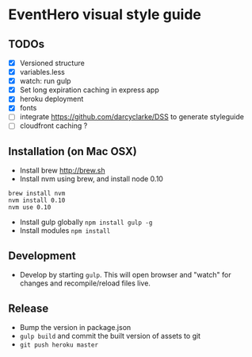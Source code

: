# EventHero visual style guide

## TODOs
- [X] Versioned structure
- [X] variables.less
- [X] watch: run gulp
- [X] Set long expiration caching in express app
- [X] heroku deployment
- [X] fonts
- [ ] integrate https://github.com/darcyclarke/DSS to generate styleguide
- [ ] cloudfront caching ?

## Installation (on Mac OSX)

- Install brew http://brew.sh
- Install nvm using brew, and install node 0.10
```
brew install nvm
nvm install 0.10
nvm use 0.10
```
- Install gulp globally `npm install gulp -g`
- Install modules `npm install`

## Development

- Develop by starting `gulp`. This will open browser and "watch" for changes and recompile/reload files live.

## Release

- Bump the version in package.json
- `gulp build` and commit the built version of assets to git
- `git push heroku master`
